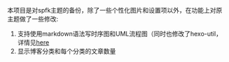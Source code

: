 本项目是对spfk主题的备份，除了一些个性化图片和设置项以外，在功能上对原主题做了一些修改:

1. 支持使用markdown语法写时序图和UML流程图（同时也修改了hexo-util，详情见[here](http://www.suwey.net/2016/03/27/hexo-sequece-flow-chart)
2. 显示博客分类和每个分类的文章数量
